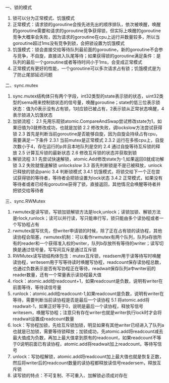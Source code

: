 一、锁的模式
1. 锁可以分为正常模式、饥饿模式
2. 正常模式：请求锁的goroutine会按先进先出的顺序排队，依次被唤醒，唤醒的goroutine需要和请求的goroutine竞争获得锁，但实际上唤醒的goroutine竞争大概率会失败，因为请求的goroutine在cpu上运行并数量较多，所以当goroutine超过1ms没有竞争到锁，会把锁设置为饥饿模式
3. 饥饿模式：锁会直接交给等待队列最前面的goroutine，新的goroutine不会参与竞争，不自旋，直接进入队尾等待；如果获得锁的goroutine满足条件：是队列的最后一个goroutine或者等待时间小于1ms，会变成正常模式
4. 正常模式有更好的性能，一个goroutine可以多次请求占有锁；饥饿模式是为了防止尾部延迟问题

二、sync.mutex
1. sync.mutex结构体只有两个字段，int32类型的state表示锁的状态，uint32类型的sema用来控制锁状态的信号量，唤醒goroutine；state的低三位表示锁状态：值为0表示没有占有锁，1对应锁已被占有，2表示锁从正常状态唤醒，4表示锁进入饥饿状态
2. 加锁流程：
2.1 先用乐观锁atomic.CompareAndSwap尝试修改state为1，如果旧值为0就修改成功，也就是加锁
2.2 修改失败，调lockslow方法尝试获得锁
2.3 首先是判断当前goroutine是否能够自旋，因为自旋会持续占有cpu，需要满足一下条件
2.3.1 当前mutex是正常模式
2.3.2 运行在多核cpu上，自旋次数小于4，存在运行的p并且本地队列是空的
2.4 通过自旋等待互斥锁的释放
2.5 计算互斥锁的最新状态
2.6 修改互斥锁的状态并获取到锁
3. 解锁流程
3.1 先尝试快速解锁，atomic.Add修改state为-1,如果返回0就成功解锁
3.2 失败就慢速解锁 unlockslow
3.3 首先判断锁是不是已被释放，unlock已释放的锁会panic
3.4 判断锁模式
3.4.1 饥饿模式，将锁交给下一个正在尝试获得锁的等待者，等待者会把锁设置为lock状态
3.4.2 正常模式，如果没有等待者或者已经有goroutine获得了锁，直接返回，其他情况会唤醒等待者并把锁交给等待者


三、sync.RWMutex
1. rwmutex是读写锁，写锁加锁解锁方法是lock,unlock；读锁加锁、解锁方法是rlock,runlock；读可以并行读，写只能串行写，锁只能由多个读协程或者一个写协程占有
2. rwmutex是写优先，但writer申请锁的时候，除了正在占有锁的读协程，其他读协程会阻塞，rwmutex机制：可以看作rwmutex有两个队列，队列a存放所有的reader和一个获得准入权的writer，队列b存放所有等待的writer；读写切换是通过信号量，写写间互斥是通过互斥锁
3. RWMutex读写锁结构体包含：mutex互斥锁，readsem用于读等待写时唤醒读协程，writesem用于写等待读时唤醒写协程，readcount保存读协程总数，也通过负数表示是否有写协程正在等待，readwait保存队列a中writer前的reader数量，还有一个常量表示读协程最大值
4. rlock：atomic.add给readcount+1，如果readcount是负数，说明有writer在前面等待，等待读信号量
5. runlock：atomic.add给readcount-1,如果readcount是负数，说明有writer在等待，需要判断当前读协程是否是最后一个读协程
5.1 将atomic.add将readwait-1，如果正好等于0，说明是最后一个读协程，释放写信号writesem，唤醒写协程；注意只有存在writer也就是writer执行lock时才会将readwait设置成readcount数量
6. lock：写协程加锁，先给互斥锁加锁，明显如果有其他writer已经进入了队列a也就是已加锁，需要等待锁释放；加锁成功，先atomic.add将readcount减去最大值成为负数，再加上最大值拿到原有的readcount，如果readcount不等于0说明前面已有读协程，atomic.add将readwait加上readcount，等待写信号
7. unlock：写协程解锁，atomic.add将readcount加上最大值也就是恢复正数，然后将writer后的readcount数量的读协程都释放读信号readersem，释放互斥锁
8. 读写锁的特点：不可复制、不可重入、加解锁必须成对存在